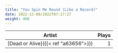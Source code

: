 ```yaml
---
title: "You Spin Me Round (Like a Record)"
date: 2022-12-08/2022T07:17:27
weight: 460
---
```




 Artist | Plays 
----- | -----:
[Dead or Alive]({{< ref "a63656">}}) | 1
